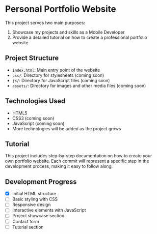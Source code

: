 # Personal Portfolio Website

This project serves two main purposes:
1. Showcase my projects and skills as a Mobile Developer
2. Provide a detailed tutorial on how to create a professional portfolio website

## Project Structure
- `index.html`: Main entry point of the website
- `css/`: Directory for stylesheets (coming soon)
- `js/`: Directory for JavaScript files (coming soon)
- `assets/`: Directory for images and other media files (coming soon)

## Technologies Used
- HTML5
- CSS3 (coming soon)
- JavaScript (coming soon)
- More technologies will be added as the project grows

## Tutorial
This project includes step-by-step documentation on how to create your own portfolio website. Each commit will represent a specific step in the development process, making it easy to follow along.

## Development Progress
- [x] Initial HTML structure
- [ ] Basic styling with CSS
- [ ] Responsive design
- [ ] Interactive elements with JavaScript
- [ ] Project showcase section
- [ ] Contact form
- [ ] Tutorial section
